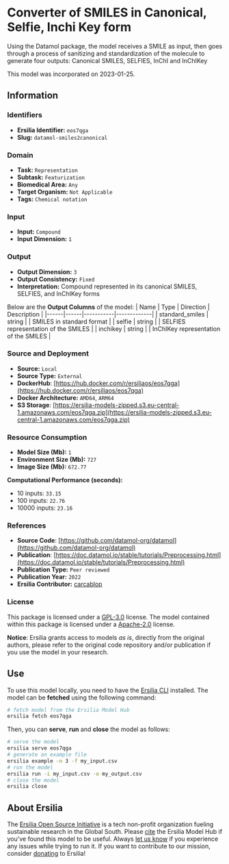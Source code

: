 # Converter of SMILES in Canonical, Selfie, Inchi Key form

Using the Datamol package, the model receives a SMILE as input, then goes through a process of sanitizing and standardization of the molecule to generate four outputs: Canonical SMILES, SELFIES, InChI and InChIKey

This model was incorporated on 2023-01-25.

## Information
### Identifiers
- **Ersilia Identifier:** `eos7qga`
- **Slug:** `datamol-smiles2canonical`

### Domain
- **Task:** `Representation`
- **Subtask:** `Featurization`
- **Biomedical Area:** `Any`
- **Target Organism:** `Not Applicable`
- **Tags:** `Chemical notation`

### Input
- **Input:** `Compound`
- **Input Dimension:** `1`

### Output
- **Output Dimension:** `3`
- **Output Consistency:** `Fixed`
- **Interpretation:** Compound represented in its canonical SMILES, SELFIES, and InChIKey forms

Below are the **Output Columns** of the model:
| Name | Type | Direction | Description |
|------|------|-----------|-------------|
| standard_smiles | string |  | SMILES in standard format |
| selfie | string |  | SELFIES representation of the SMILES |
| inchikey | string |  | InChIKey representation of the SMILES |


### Source and Deployment
- **Source:** `Local`
- **Source Type:** `External`
- **DockerHub**: [https://hub.docker.com/r/ersiliaos/eos7qga](https://hub.docker.com/r/ersiliaos/eos7qga)
- **Docker Architecture:** `AMD64`, `ARM64`
- **S3 Storage**: [https://ersilia-models-zipped.s3.eu-central-1.amazonaws.com/eos7qga.zip](https://ersilia-models-zipped.s3.eu-central-1.amazonaws.com/eos7qga.zip)

### Resource Consumption
- **Model Size (Mb):** `1`
- **Environment Size (Mb):** `727`
- **Image Size (Mb):** `672.77`

**Computational Performance (seconds):**
- 10 inputs: `33.15`
- 100 inputs: `22.76`
- 10000 inputs: `23.16`

### References
- **Source Code**: [https://github.com/datamol-org/datamol](https://github.com/datamol-org/datamol)
- **Publication**: [https://doc.datamol.io/stable/tutorials/Preprocessing.html](https://doc.datamol.io/stable/tutorials/Preprocessing.html)
- **Publication Type:** `Peer reviewed`
- **Publication Year:** `2022`
- **Ersilia Contributor:** [carcablop](https://github.com/carcablop)

### License
This package is licensed under a [GPL-3.0](https://github.com/ersilia-os/ersilia/blob/master/LICENSE) license. The model contained within this package is licensed under a [Apache-2.0](LICENSE) license.

**Notice**: Ersilia grants access to models _as is_, directly from the original authors, please refer to the original code repository and/or publication if you use the model in your research.


## Use
To use this model locally, you need to have the [Ersilia CLI](https://github.com/ersilia-os/ersilia) installed.
The model can be **fetched** using the following command:
```bash
# fetch model from the Ersilia Model Hub
ersilia fetch eos7qga
```
Then, you can **serve**, **run** and **close** the model as follows:
```bash
# serve the model
ersilia serve eos7qga
# generate an example file
ersilia example -n 3 -f my_input.csv
# run the model
ersilia run -i my_input.csv -o my_output.csv
# close the model
ersilia close
```

## About Ersilia
The [Ersilia Open Source Initiative](https://ersilia.io) is a tech non-profit organization fueling sustainable research in the Global South.
Please [cite](https://github.com/ersilia-os/ersilia/blob/master/CITATION.cff) the Ersilia Model Hub if you've found this model to be useful. Always [let us know](https://github.com/ersilia-os/ersilia/issues) if you experience any issues while trying to run it.
If you want to contribute to our mission, consider [donating](https://www.ersilia.io/donate) to Ersilia!
